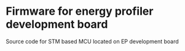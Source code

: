 # Firmware for energy profiler development board
Source code for STM based MCU located on EP development board 